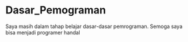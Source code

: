 # Dasar_Pemograman
Saya masih dalam tahap belajar dasar-dasar pemrograman. Semoga saya bisa menjadi programer handal
